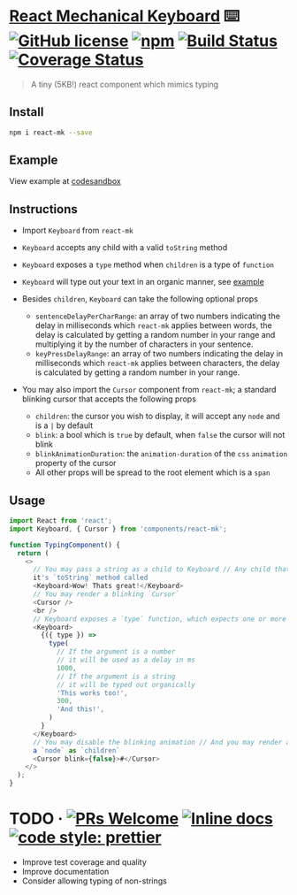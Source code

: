 # [React Mechanical Keyboard](https://github.com/typekev/react-mk) ⌨️ [![GitHub license](https://img.shields.io/badge/license-MIT-blue.svg)](https://github.com/typekev/react-mk/blob/master/LICENSE) [![npm](https://img.shields.io/npm/v/react-mk)](https://www.npmjs.com/package/react-mk) [![Build Status](https://travis-ci.org/typekev/react-mk.svg?branch=master)](https://travis-ci.org/typekev/react-mk) [![Coverage Status](https://coveralls.io/repos/github/typekev/react-mk/badge.svg?branch=master)](https://coveralls.io/github/typekev/react-mk?branch=master)

> A tiny (5KB!) react component which mimics typing

## Install

```sh
npm i react-mk --save
```

## Example

View example at [codesandbox](https://codesandbox.io/embed/react-mk-u6851)

## Instructions

- Import `Keyboard` from `react-mk`
- `Keyboard` accepts any child with a valid `toString` method
- `Keyboard` exposes a `type` method when `children` is a type of `function`
- `Keyboard` will type out your text in an organic manner, see [example](#example)
- Besides `children`, `Keyboard` can take the following optional props

  - `sentenceDelayPerCharRange`: an array of two numbers indicating the delay in milliseconds which `react-mk` applies between words, the delay is calculated by getting a random number in your range and multiplying it by the number of characters in your sentence.
  - `keyPressDelayRange`: an array of two numbers indicating the delay in milliseconds which `react-mk` applies between characters, the delay is calculated by getting a random number in your range.

- You may also import the `Cursor` component from `react-mk`; a standard blinking cursor that accepts the following props

  - `children`: the cursor you wish to display, it will accept any `node` and is a `|` by default
  - `blink`: a bool which is `true` by default, when `false` the cursor will not blink
  - `blinkAnimationDuration`: the `animation-duration` of the `css` `animation` property of the cursor
  - All other props will be spread to the root element which is a `span`

## Usage

```js
import React from 'react';
import Keyboard, { Cursor } from 'components/react-mk';

function TypingComponent() {
  return (
    <>
      // You may pass a string as a child to Keyboard // Any child that is not a function will have
      it's `toString` method called
      <Keyboard>Wow! Thats great!</Keyboard>
      // You may render a blinking `Cursor`
      <Cursor />
      <br />
      // Keyboard exposes a `type` function, which expects one or more arguments
      <Keyboard>
        {({ type }) =>
          type(
            // If the argument is a number
            // it will be used as a delay in ms
            1000,
            // If the argument is a string
            // it will be typed out organically
            'This works too!',
            300,
            'And this!',
          )
        }
      </Keyboard>
      // You may disable the blinking animation // And you may render any `Cursor` that you like by passing
      a `node` as `children`
      <Cursor blink={false}>#</Cursor>
    </>
  );
}
```

# TODO &middot; [![PRs Welcome](https://img.shields.io/badge/PRs-welcome-brightgreen.svg)](https://github.com/typekev/react-mk/pulls) [![Inline docs](http://inch-ci.org/github/typekev/react-mk.svg?branch=master)](http://inch-ci.org/github/typekev/react-mk) [![code style: prettier](https://img.shields.io/badge/code_style-prettier-ff69b4.svg?style=flat-square)](https://github.com/prettier/prettier)

- Improve test coverage and quality
- Improve documentation
- Consider allowing typing of non-strings
